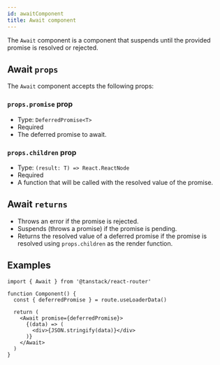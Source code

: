```yaml
---
id: awaitComponent
title: Await component
---
```


The `Await` component is a component that suspends until the provided promise is resolved or rejected.

## Await `props`

The `Await` component accepts the following props:

### `props.promise` prop

- Type: `DeferredPromise<T>`
- Required
- The deferred promise to await.

### `props.children` prop

- Type: `(result: T) => React.ReactNode`
- Required
- A function that will be called with the resolved value of the promise.

## Await `returns`

- Throws an error if the promise is rejected.
- Suspends (throws a promise) if the promise is pending.
- Returns the resolved value of a deferred promise if the promise is resolved using `props.children` as the render function.

## Examples

```tsx
import { Await } from '@tanstack/react-router'

function Component() {
  const { deferredPromise } = route.useLoaderData()

  return (
    <Await promise={deferredPromise}>
      {(data) => (
        <div>{JSON.stringify(data)}</div>
      )}
    </Await>
  )
}
```
